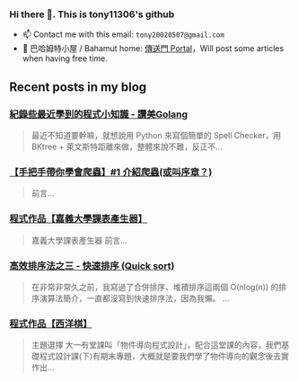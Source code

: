 
### Hi there 👋. This is tony11306's github

- 📫 Contact me with this email: `tony20020507@gmail.com`
- 🐉 巴哈姆特小屋 / Bahamut home: [傳送門 Portal](https://home.gamer.com.tw/homeindex.php)，Will post some articles when having free time.

 ## Recent posts in my blog

### [紀錄些最近學到的程式小知識 - 讚美Golang](https://home.gamer.com.tw/creationDetail.php?sn=5282141)
> 最近不知道要幹嘛，就想說用 Python 來寫個簡單的 Spell Checker，用 BKtree + 萊文斯特距離來做，整體來說不難，反正不...

### [【手把手帶你學會爬蟲】#1 介紹爬蟲(或叫序章？)](https://home.gamer.com.tw/creationDetail.php?sn=5309099)
> 前言...

### [程式作品【嘉義大學課表產生器】](https://home.gamer.com.tw/creationDetail.php?sn=5270588)
> 嘉義大學課表產生器 前言...

### [高效排序法之三 - 快速排序 (Quick sort)](https://home.gamer.com.tw/creationDetail.php?sn=5270517)
> 在非常非常久之前，我寫過了合併排序、堆積排序這兩個 O(nlog(n)) 的排序演算法簡介，一直都沒寫到快速排序法，因為我懶。         ...

### [程式作品【西洋棋】](https://home.gamer.com.tw/creationDetail.php?sn=5197601)
> 主題選擇          大一有堂課叫「物件導向程式設計」，配合這堂課的內容，我們基礎程式設計課(下)有期末專題，大概就是要我們學了物件導向的觀念後去實作出...
